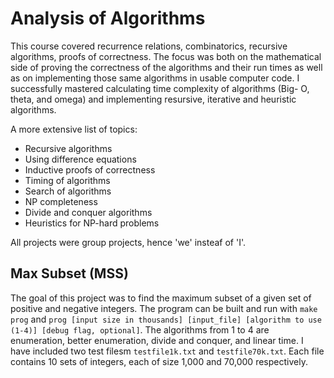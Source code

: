 # Analysis of Algorithms
This course covered recurrence relations, combinatorics, recursive algorithms, proofs of correctness. The focus was both on the mathematical side of proving the correctness of the algorithms and their run times as well as on implementing those same algorithms in usable computer code. I successfully mastered calculating time complexity of algorithms (Big- O, theta, and omega) and implementing resursive, iterative and heuristic algorithms.

A more extensive list of topics:
* Recursive algorithms
* Using difference equations
* Inductive proofs of correctness
* Timing of algorithms
* Search of algorithms
* NP completeness
* Divide and conquer algorithms
* Heuristics for NP-hard problems

All projects were group projects, hence 'we' insteaf of 'I'.

## Max Subset (MSS)
The goal of this project was to find the maximum subset of a given set of positive and negative integers. The program can be built and run with ``make prog`` and ``prog [input size in thousands] [input_file] [algorithm to use (1-4)] [debug flag, optional]``. The algorithms from 1 to 4 are enumeration, better enumeration, divide and conquer, and linear time. I have included two test filesm ``testfile1k.txt`` and ``testfile70k.txt``. Each file contains 10 sets of integers, each of size 1,000 and 70,000 respectively.

